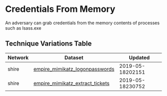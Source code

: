 # Credentials From Memory

An adversary can grab credentials from the memory contents of processes such as lsass.exe

## Technique Variations Table

| Network | Dataset | Updated |
| ------- | --------- | ------- |
| shire | [empire_mimikatz_logonpasswords](./empire_mimikatz_logonpasswords.md) | 2019-05-18202151 |
| shire | [empire_mimikatz_extract_tickets](./empire_mimikatz_extract_tickets.md) | 2019-05-18230752 |
